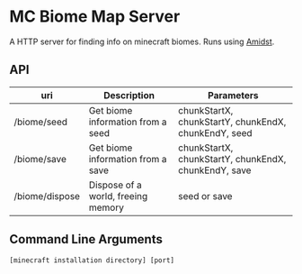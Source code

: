 # MC Biome Map Server

A HTTP server for finding info on minecraft biomes. Runs using [Amidst](https://github.com/toolbox4minecraft/amidst).

## API

| uri            | Description                        | Parameters                                           |
| -------------  | -------------                      | -----                                                |
| /biome/seed    | Get biome information from a seed  | chunkStartX, chunkStartY, chunkEndX, chunkEndY, seed |
| /biome/save    | Get biome information from a save  | chunkStartX, chunkStartY, chunkEndX, chunkEndY, save |
| /biome/dispose | Dispose of a world, freeing memory | seed or save                                         |

## Command Line Arguments

```
[minecraft installation directory] [port]
```

